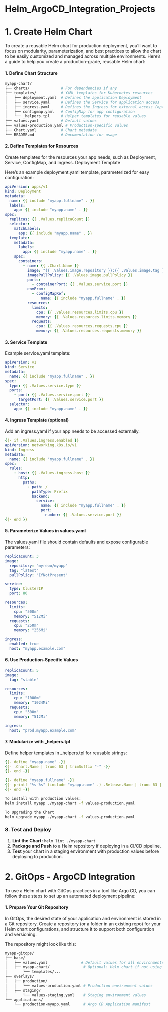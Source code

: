 # Helm_ArgoCD_Integration_Projects

# 1. Create Helm Chart 
To create a reusable Helm chart for production deployment, you’ll want to focus on modularity, parameterization, and best practices to allow the chart to be easily customized and managed across multiple environments. Here’s a guide to help you create a production-grade, reusable Helm chart:


#### 1. Define Chart Structure
```graphql
myapp-chart/
├── charts/              # For dependencies if any
├── templates/           # YAML templates for Kubernetes resources
│   ├── deployment.yaml  # Defines the application Deployment
│   ├── service.yaml     # Defines the Service for application access
│   ├── ingress.yaml     # Defines the Ingress for external access (optional)
│   ├── configmap.yaml   # ConfigMap for app configuration
│   └── _helpers.tpl     # Helper templates for reusable values
├── values.yaml          # Default values
├── values-production.yaml # Production-specific values
├── Chart.yaml           # Chart metadata
└── README.md            # Documentation for usage
```
####  2. Define Templates for Resources

Create templates for the resources your app needs, such as Deployment, Service, ConfigMap, and Ingress.
Deployment Template

Here’s an example deployment.yaml template, parameterized for easy configuration:
```yaml
apiVersion: apps/v1
kind: Deployment
metadata:
  name: {{ include "myapp.fullname" . }}
  labels:
    app: {{ include "myapp.name" . }}
spec:
  replicas: {{ .Values.replicaCount }}
  selector:
    matchLabels:
      app: {{ include "myapp.name" . }}
  template:
    metadata:
      labels:
        app: {{ include "myapp.name" . }}
    spec:
      containers:
        - name: {{ .Chart.Name }}
          image: "{{ .Values.image.repository }}:{{ .Values.image.tag }}"
          imagePullPolicy: {{ .Values.image.pullPolicy }}
          ports:
            - containerPort: {{ .Values.service.port }}
          envFrom:
            - configMapRef:
                name: {{ include "myapp.fullname" . }}
          resources:
            limits:
              cpu: {{ .Values.resources.limits.cpu }}
              memory: {{ .Values.resources.limits.memory }}
            requests:
              cpu: {{ .Values.resources.requests.cpu }}
              memory: {{ .Values.resources.requests.memory }}
```
#### 3. Service Template

Example service.yaml template:
```yaml
apiVersion: v1
kind: Service
metadata:
  name: {{ include "myapp.fullname" . }}
spec:
  type: {{ .Values.service.type }}
  ports:
    - port: {{ .Values.service.port }}
      targetPort: {{ .Values.service.port }}
  selector:
    app: {{ include "myapp.name" . }}
```
#### 4. Ingress Template (optional)

Add an ingress.yaml if your app needs to be accessed externally.

```yaml
{{- if .Values.ingress.enabled }}
apiVersion: networking.k8s.io/v1
kind: Ingress
metadata:
  name: {{ include "myapp.fullname" . }}
spec:
  rules:
    - host: {{ .Values.ingress.host }}
      http:
        paths:
          - path: /
            pathType: Prefix
            backend:
              service:
                name: {{ include "myapp.fullname" . }}
                port:
                  number: {{ .Values.service.port }}
{{- end }}
```

#### 5. Parameterize Values in values.yaml

The values.yaml file should contain defaults and expose configurable parameters:
```yaml
replicaCount: 3
image:
  repository: "myrepo/myapp"
  tag: "latest"
  pullPolicy: "IfNotPresent"

service:
  type: ClusterIP
  port: 80

resources:
  limits:
    cpu: "500m"
    memory: "512Mi"
  requests:
    cpu: "250m"
    memory: "256Mi"

ingress:
  enabled: true
  host: "myapp.example.com"
```
#### 6. Use Production-Specific Values
```yaml
replicaCount: 5
image:
  tag: "stable"

resources:
  limits:
    cpu: "1000m"
    memory: "1024Mi"
  requests:
    cpu: "500m"
    memory: "512Mi"

ingress:
  host: "prod.myapp.example.com"
```

#### 7. Modularize with _helpers.tpl
Define helper templates in _helpers.tpl for reusable strings:

```yaml
{{- define "myapp.name" -}}
{{- .Chart.Name | trunc 63 | trimSuffix "-" -}}
{{- end -}}

{{- define "myapp.fullname" -}}
{{- printf "%s-%s" (include "myapp.name" .) .Release.Name | trunc 63 | trimSuffix "-" -}}
{{- end -}}
```

```bash
To install with production values:
helm install myapp ./myapp-chart -f values-production.yaml

To Upgrading the Chart
helm upgrade myapp ./myapp-chart -f values-production.yaml
```

### 8. Test and Deploy
1. **Lint the Chart:** `helm lint ./myapp-chart`
2. **Package and Push** to a Helm repository if deploying in a CI/CD pipeline.
3. **Test** your chart in a staging environment with production values before deploying to production.


# 2. GitOps - ArgoCD Integration
To use a Helm chart with GitOps practices in a tool like Argo CD, you can follow these steps to set up an automated deployment pipeline:

#### 1. Prepare Your Git Repository

In GitOps, the desired state of your application and environment is stored in a Git repository. Create a repository (or a folder in an existing repo) for your Helm chart configurations, and structure it to support both configuration and versioning.

The repository might look like this:

```graphql
myapp-gitops/
├── base/
│   ├── values.yaml               # Default values for all environments
│   ├── myapp-chart/               # Optional: Helm chart if not using a registry
│       └── templates/...
├── overlays/
│   ├── production/
│   │   └── values-production.yaml # Production environment values
│   ├── staging/
│       └── values-staging.yaml    # Staging environment values
└── applications/
    └── production-myapp.yaml      # Argo CD Application manifest
```

